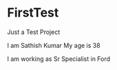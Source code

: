 # FirstTest
Just a Test Project

I am Sathish Kumar
My age is 38

I am working as Sr Specialist in Ford
